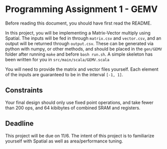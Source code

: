 # Programming Assignment 1 - GEMV
Before reading this document, you should have first read the README.

In this project, you will be implementing a Matrix-Vector multiply using Spatial. The inputs will be fed in through `matrix.csv` and `vector.csv`, and an output will be returned through `output.csv`. These can be generated via python with numpy, or other methods, and should be placed in the `gen/GEMV` folder after running `make` and before `bash run.sh`. A simple skeleton has been written for you in `src/main/scala/GEMV.scala`

You will need to provide the matrix and vector files yourself. Each element of the inputs are guaranteed to be in the interval `[-1, 1]`.

## Constraints
Your final design should only use fixed point operations, and take fewer than 200 ops, and 64 kibibytes of combined SRAM and registers.

## Deadline
This project will be due on 11/6. The intent of this project is to familiarize yourself with Spatial as well as area/performance tuning.
